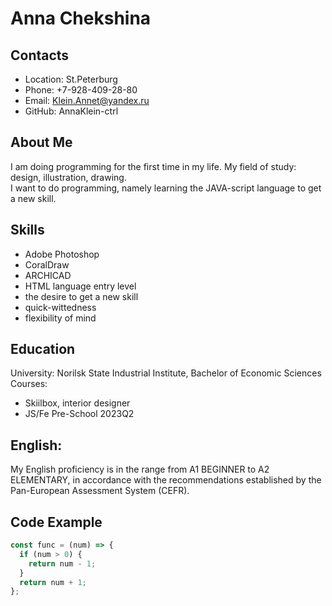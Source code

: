# Anna  Chekshina
## Contacts
* Location: St.Peterburg
* Phone: +7-928-409-28-80
* Email: Klein.Annet@yandex.ru
* GitHub: AnnaKlein-ctrl
## About Me
I am doing programming for the first time in my life.
My field of study: design, illustration, drawing. <br>
I want to do programming, namely learning the JAVA-script language to get a new skill.
## Skills
* Adobe Photoshop
* CoralDraw
* ARCHICAD
* HTML language entry level
* the desire to get a new skill
* quick-wittedness
* flexibility of mind
## Education
University: Norilsk State Industrial Institute, Bachelor of Economic Sciences<br>
Courses: <br>
* Skiilbox, interior designer
* JS/Fe Pre-School 2023Q2
## English:<br>
My English proficiency is in the range from A1 BEGINNER to A2 ELEMENTARY, in accordance with the recommendations established by the Pan-European Assessment System (CEFR).
## Code Example
```javascript
const func = (num) => {
  if (num > 0) {
    return num - 1;
  }
  return num + 1;
};
```